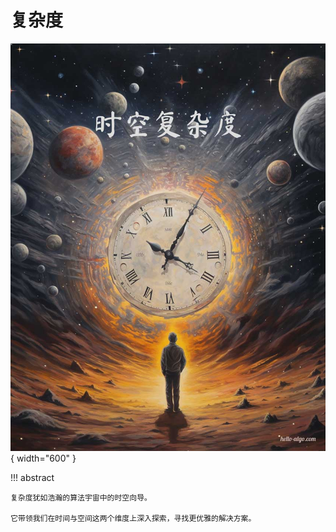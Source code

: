 # 复杂度

<div class="center-table" markdown>

![复杂度](../assets/covers/chapter_complexity_analysis.jpg){ width="600" }

</div>

!!! abstract

    复杂度犹如浩瀚的算法宇宙中的时空向导。
    
    它带领我们在时间与空间这两个维度上深入探索，寻找更优雅的解决方案。
